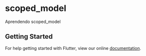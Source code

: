 # scoped_model

Aprendendo scoped_model

## Getting Started

For help getting started with Flutter, view our online
[documentation](https://flutter.io/).
